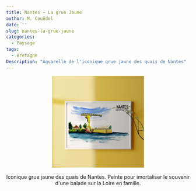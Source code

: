 ```yaml
---
title: Nantes ~ La grue Jaune
author: M. Couëdel
date: ''
slug: nantes-la-grue-jaune
categories:
  - Paysage
tags:
  - Bretagne
Description: "Aquarelle de l'iconique grue jaune des quais de Nantes"
---
```


<center>
<img alt="[Grue Jaune de Nantes à l'aquarelle]" src="nantes-grue-jaune-featured-image.jpg" width=50%> 

Iconique grue jaune des quais de Nantes. Peinte pour imortaliser le souvenir d'une balade sur la Loire en famille.
 
</center>
